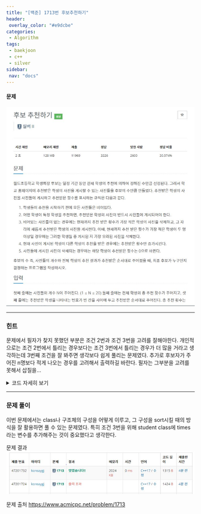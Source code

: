 ```yaml
---
title: "[백준] 1713번 후보추천하기"
header:
 overlay_color: "#e9dcbe"
categories:
 - Algorithm
tags:
 - baekjoon
 - c++
 - silver
sidebar:
 nav: "docs"
---
```


#### 문제
[![1713.cpp](/assets/images/algorithm/baekjoon/silver/bj1713/problem.jpg)](https://www.acmicpc.net/problem/1713)
 
 -------


### 힌트

 문제에서 필자가 찾지 못했던 부분은 조건 2번과 조건 3번을 고려를 잘해야한다. 개인적으로는 조건 2번에서 틀리는 경우보다는 조건 3번에서 틀리는 경우가 더 많을 거라고 생각하는데 3번째 조건을 잘 봐주면 생각보다 쉽게 풀리는 문제였다. 추가로 후보자가 주어진 n명보다 적게 나오는 경우를 고려해서 출력하길 바란다. 필자는 그부분을 고려를 못해서 삽질을...

 <details>
 <summary>코드 자세히 보기</summary>
 <div markdown="1">

```cpp
#include <iostream>
#include <queue>
#include <algorithm>
using namespace std;
class student // 후보 구조체 사용
{
    public:
    int num;
    int count;
    int time;
};
bool comp(student a, student b) // 정렬을 위한 comp
{
    if(a.count == b.count)
        return a.time > b.time;
    return a.count > b.count;
}
int main(void)
{
    cin.tie(NULL);
    cout.tie(NULL);
    ios::sync_with_stdio(false);
    int n;
    int t;
    cin >> n;
    cin >> t;
    vector<student> photo;
    vector<int> num(105, 0); //중복확인
    vector<int> ans; 
    for(int i = 0; i < t; i++)
    {
        int vote;
        cin >> vote;
        if(num[vote] != 0)
        {
            for(int j = 0; j < n; j++)
            {
                if(photo[j].num == vote)
                {
                    photo[j].count++;
                }
            }
        }
        else
        {
            if(photo.size() == n)
            {
                num[photo.back().num] = 0;
                photo.pop_back();
            }
            photo.push_back({vote, 1, i});
        }
        num[vote]++;
        sort(photo.begin(), photo.end(), comp);
    }
        for(int i = 0; i < photo.size(); i++)
            ans.push_back(photo[i].num);
        sort(ans.begin(), ans.end());
        for(int ans: ans)
            cout << ans << " ";
        cout << endl;
}
 ```
 </div>
 </details>

------

### 문제 풀이

 이번 문제에서는 class나 구조체의 구성을 어떻게 이루고, 그 구성을 sort시킬 때의 방식을 잘 활용하면 풀 수 있는 문제였다. 특히 조건 3번을 위해 student class에 times라는 변수를 추가해주는 것이 중요했다고 생각한다.

문제 결과
![result](/assets/images/algorithm/baekjoon/silver/bj1713/result.jpg)

문제 출처
<https://www.acmicpc.net/problem/1713>